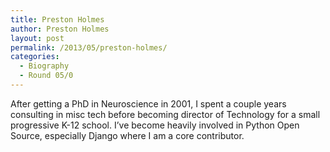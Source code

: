 ```yaml
---
title: Preston Holmes
author: Preston Holmes
layout: post
permalink: /2013/05/preston-holmes/
categories:
  - Biography
  - Round 05/0
---
```

After getting a PhD in Neuroscience in 2001, I spent a couple years consulting in misc tech before becoming director of Technology for a small progressive K-12 school. I&#8217;ve become heavily involved in Python Open Source, especially Django where I am a core contributor.